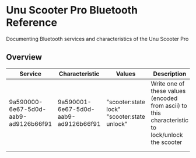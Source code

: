 # Unu Scooter Pro Bluetooth Reference
Documenting Bluetooth services and characteristics of the Unu Scooter Pro

## Overview

| **Service** | **Characteristic** | **Values** | **Description** |
|---|---|---|---|
| 9a590000-6e67-5d0d-aab9-ad9126b66f91 | 9a590001-6e67-5d0d-aab9-ad9126b66f91 | "scooter:state lock"<br>"scooter:state unlock" | Write one of these values (encoded from ascii) to this characteristic to lock/unlock the scooter |
|  |  |  |  |
|  |  |  |  |
